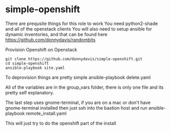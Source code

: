 # simple-openshift
There are prequsite things for this role to work
You need python2-shade and all of the openstack clients
You will also need to setup ansible for dynamic inventories, and that can be found here https://github.com/donnydavis/randombits


Provision Openshift on Openstack

    git clone https://github.com/donnydavis/simple-openshift.git
    cd simple-openshift
    ansible-playbook site.yaml

To deprovision things are pretty simple
    ansible-playbook delete.yaml


All of the variables are in the group_vars folder, there is only one file and its pretty self explanatory.

The last step uses gnome-terminal, if you are on a mac or don't have gnome-terminal installed then just ssh into the bastion host and run
    ansible-playbook remote_install.yaml

This will just try to do the openshift part of the install
